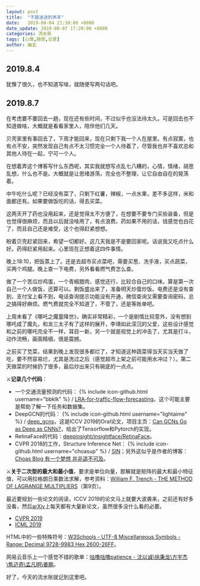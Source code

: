 ```yaml
---
layout: post
title:  "不是迷途的羔羊"
date:   2019-08-04 21:30:00 +0800
date_update: 2019-08-07 17:20:00 +0800
categories: 流水账
tags: [心情,随想,记录]
author: 幽玄
---
```


## 2019.8.4

犹豫了很久，也不知道写啥，就随便写两句话吧。

## 2019.8.7

在考虑要不要回去一趟，现在还有些时间，不过似乎也没法待太久。可是回去也不知道做啥，大概就是看看家里人，陪伴他们几天。

贝壳家里有事回去了，下周才能回来，现在只剩下我一个人在屋里。有点寂寞，也有点不安，突然发现自己有点不太习惯完全一个人待着了，尽管我也并不喜欢总和其他人待在一起，宁可一个人。

在想着弄这个博客写什么东西呢，其实我就想写点乱七八糟的，心情，情绪，胡思乱想，什么也不是。大概就是让思绪游荡，完全也不整理，让它自由自在的晃荡着。

中午吃什么呢？已经没有菜了，只剩下红薯，辣椒，一点水果，差不多这样，米和面都还有。如果要做饭吃的话，得去买菜。

这两天开了药也没用起来，还是觉得太不方便了，在想要不要专门买些装备，但是也觉得很麻烦，而且以后就没啥用了，有点浪费。药如果不用的话，钱感觉也白花了，而且自己还是难受，这个也得赶紧想想。

盼着贝壳赶紧回来，希望一切都好。这几天我是不是要回家呢。话说我又吃点什么好。药得赶紧用起来。心里现在正想着这四件事情。

晚上18:10，把饭蒸上了。还是去超市买点菜吧，需要买葱、洗手液，买点蔬菜，买两个鸡腿。晚上查一下电费，另外看看燃气费怎么查。

做了一个苦瓜炒鸡蛋，一个青椒腊肉，感觉还行，比较合自己的口味。算是第一次自己一个人做饭，还算可以。剩饭盛出来了，准备明天炒蛋炒饭。电费还是没有查到，支付宝上看不到，电话查询提示功能没有开通，微信查询又需要查询密码，总之搞得好麻烦。燃气费就完全不知道了，不管了，还是等账单吧。

上周末看了《哪吒之魔童降世》，确实非常精彩，一个是剧情比较意外，没有想到哪吒成了魔丸，和龙三太子有了这样的展开，李靖如此深沉的父爱，这些设计感觉和之前的哪吒完全不一样，耳目一新，另一个就是视觉上的冲击了，尤其是打斗，动作流畅，画面精细，很是震撼。

之前买了苋菜，结果到晚上发现很多都烂了，才知道这种蔬菜得当天买当天做了吃，要不然容易烂，尤其是洗过之后（感觉超市上架之前可能用水冲过？）。第二天做菜的时候扔了很多，最后炒出来只有碗底的一点点。

<span>&#9876;</span>**记录几个代码**：
- 一个交通流量预测的代码：
{% include icon-github.html username="bbklk" %} /
[LRA-for-traffic-flow-forecasting](https://github.com/bbklk/LRA-for-traffic-flow-forecasting)。这个可能主要是帮助了解一下任务和数据集。
- DeepGCN的代码：
{% include icon-github.html username="lightaime" %} /
[deep_gcns](https://github.com/lightaime/deep_gcns)，这是ICCV 2019的Oral论文，项目主页：[Can GCNs Go as Deep as CNNs?](https://sites.google.com/view/deep-gcns)，给出了Tensorflow和Pytorch的实现。
- RetinaFace的代码：[deepinsight/insightface/RetinaFace](https://github.com/deepinsight/insightface/tree/master/RetinaFace)。
- CVPR 2018的工作，Structure Inference Net：
{% include icon-github.html username="choasup" %} /
[SIN](https://github.com/choasup/SIN)；另外这似乎是作者的博客：[Choas Blog 有一个梦想 并非遥不可及](https://choasup.github.io/)。

<span>&#9876;</span>**关于二次型的最大和最小值**，要求是单位向量，那解就是矩阵的最大和最小特征值，可以用拉格朗日乘数法求解，参考资料：[William F. Trench - THE METHOD OF
LAGRANGE MULTIPLIERS](http://ramanujan.math.trinity.edu/wtrench/texts/TRENCH_LAGRANGE_MULTIPLIERS.PDF)（第9页）。

最近要规划一些论文的阅读，ICCV 2019的论文马上就要大波袭来，之前还有好多没看，然后[arXiv](https://arxiv.org/list/cs.CV/recent)上每天都有大量新论文，虽然很多没什么看的必要。
- [CVPR 2019](http://openaccess.thecvf.com/CVPR2019.py)
- [ICML 2019](https://icml.cc/Conferences/2019/Videos)

HTML中的一些特殊符号：[W3Schools - UTF-8 Miscellaneous Symbols - Range: Decimal 9728-9983 Hex 2600-26FF](https://www.w3schools.com/charsets/ref_utf_symbols.asp)。

网易云音乐上一个感觉不错的歌单：[咕噜咕噜patience - 沈以诚\徐秉龙\方宇杰\焦迈奇\孟凡明\姜鹏](https://music.163.com/playlist?id=2220042776&userid=525816)。

好了，今天的流水账就记到这里吧。
